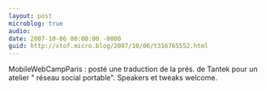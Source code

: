 ```yaml
---
layout: post
microblog: true
audio: 
date: 2007-10-06 00:00:00 -0000
guid: http://xtof.micro.blog/2007/10/06/t316765552.html
---
```

MobileWebCampParis : posté une traduction de la prés. de Tantek pour un atelier " réseau social portable". Speakers et tweaks welcome.
